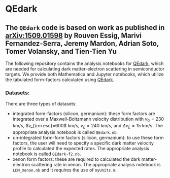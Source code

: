 # QEdark

## The `QEdark` code is based on work as published in [arXiv:1509.01598](https://arxiv.org/abs/1509.01598) by Rouven Essig, Marivi Fernandez-Serra, Jeremy Mardon, Adrian Soto, Tomer Volansky, and Tien-Tien Yu

The following repository contains the analysis notebooks for [QEdark](https://github.com/adrian-soto/QEdark_repo), which are needed for calculating dark matter-electron scattering in semiconductor targets. We provide both Mathematica and Jupyter notebooks, which utilize the tabulated form-factors calculated using [QEdark](https://github.com/adrian-soto/QEdark_repo). 

### Datasets:
There are three types of datasets:
- integrated form-factors (silicon, germanium): these form factors are integrated over a Maxwell-Boltzmann velocity distribution with $v_0=230$ km/s, $v_{\rm esc}=600$ km/s, $v_E=240$ km/s, and $\Delta v_E=15$ km/s. The appropriate analysis notebook is called `QEdark.nb`.
- un-integrated form-form factors (silicon, germanium): to use these form factors, the user will need to specify a specific dark matter velocity profile to calculated the expected rates. The appropriate analysis notebook is called `QEdark-f2.nb`. 
- xenon form factors: these are required to calculated the dark matter-electron scattering rate in xenon. The appropriate analysis notebook is `LDM_Xenon.nb` and it requires the use of `myUnits.m`. 
